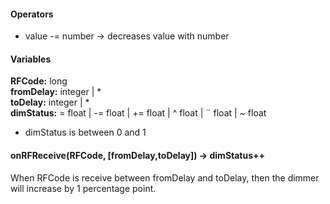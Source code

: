 #### Operators
 - value -= number -> decreases value with number

#### Variables
**RFCode:** long   
**fromDelay:** integer | *   
**toDelay:** integer | *   
**dimStatus:** = float | -= float | += float | ^ float | ¨ float | ~ float   
 - dimStatus is between 0 and 1
 

#### onRFReceive(RFCode, [fromDelay,toDelay]) -> dimStatus++
When RFCode is receive between fromDelay and toDelay, then the dimmer will increase by 1 percentage point.
####
